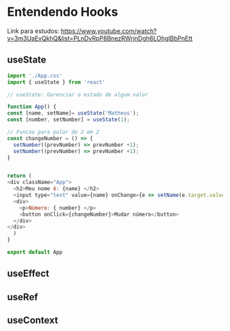  # Entendendo Hooks
 Link para estudos: https://www.youtube.com/watch?v=3m3UaEvQkhQ&list=PLnDvRpP8BnezRWrjnDgh6LOhgIBbPnEtt

 ## useState 

```javascript
import './App.css'
import { useState } from 'react'

// useState: Gerenciar o estado de algum valor 

function App() {
const [name, setName]= useState('Matheus'); 
const [number, setNumber] = useState(1);  

// Funcao para pular de 2 em 2 
const changeNumber = () => {
  setNumber((prevNumber) => prevNumber +1); 
  setNumber((prevNumber) => prevNumber +1);  
}


return (
<div className="App">
  <h2>Meu nome é: {name} </h2>
  <input type="text" value={name} onChange={e => setName(e.target.value)}/>
  <div>
    <p>Número: { number} </p>
    <button onClick={changeNumber}>Mudar número</button>
  </div>
</div>
  )
}

export default App
```

 ## useEffect
 ## useRef
 ## useContext 
